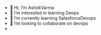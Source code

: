 - 👋 Hi, I’m AshokVarma
- 👀 I’m interested in learning Deops
- 🌱 I’m currently learning SalesforceDevops 
- 💞️ I’m looking to collaborate on devops
-

<!---
av4213/av4213 is a ✨ special ✨ repository because its `README.md` (this file) appears on your GitHub profile.
You can click the Preview link to take a look at your changes.
--->
